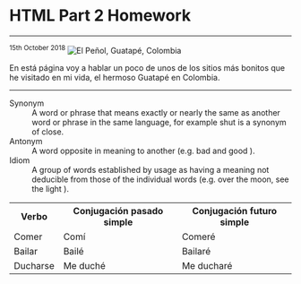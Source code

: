 <h1>HTML	Part	2	Homework</h1>
<hr>
<sup>15th October 2018</sup>
<img src="https://www.travellifex.com/wp-content/uploads/2016/04/Best-Things-To-Do-In-Guatape.jpg" alt="El Peñol, Guatapé, Colombia">
<p lang="es">En está página voy a hablar un poco de unos de los sitios más bonitos que he visitado en mi vida, el hermoso Guatapé en Colombia.</p>
<hr>
<dl>
<dt>Synonym</dt>
<dd>A word or phrase that means exactly or nearly the same as another word or phrase in the same language, for example shut is a synonym of close.</dd>
<dt>Antonym</dt>
<dd>A word opposite in meaning to another (e.g. bad and good ).</dd>
<dt>Idiom</dt>
<dd>A group of words established by usage as having a meaning not deducible from those of the individual words (e.g. over the moon, see the light ).</dd>
</dl>
<table>
<tr>
<th>Verbo</th>
<th>Conjugación pasado simple</th>
<th>Conjugación futuro simple</th>
</tr>
<tr>
<td>Comer</td>
<td>Comí</td>
<td>Comeré</td>
</tr>
<tr>
<td>Bailar</td>
<td>Bailé</td>
<td>Bailaré</td>
</tr>
<tr>
<td>Ducharse</td>
<td>Me duché</td>
<td>Me ducharé</td>
</tr>
</table>
